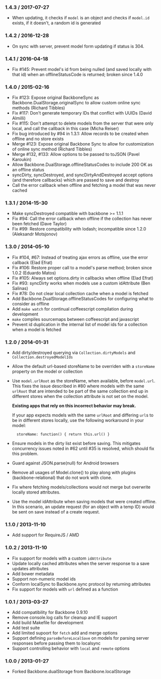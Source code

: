 ### 1.4.3 / 2017-07-27

* When updating, it checks if `model` is an object and checks if `model.id` exists, if it doesn't, a random id is generated

### 1.4.2 / 2016-12-28

* On sync with server, prevent model form updating if status is 304.

### 1.4.1 / 2016-04-18

* Fix #145: Prevent model's id from being nulled (and saved locally with that id) when an offlineStatusCode is returned; broken since 1.4.0

### 1.4.0 / 2015-02-16

* Fix #123: Expose original BackboneSync as Backbone.DualStorage.originalSync to allow custom online sync methods (Richard Tibbles)
* Fix #117: Don't generate temporary IDs that conflict with UUIDs (David Almilli)
* Fix #115: Don't attempt to delete models from the server that were only local, and call the callback in this case (Micha Reiser)
* Fix bug introduced by #94 in 1.3.1: Allow records to be created when offline and no store exists
* Merge #123: Expose original Backbone Sync to allow for customization of online sync method (Richard Tibbles)
* Merge #132, #133: Allow options to be passed to toJSON (Pavel Karoukin)
* Allow Backbone.DualStorage.offlineStatusCodes to include 200 OK as an offline status
* syncDirty, syncDestroyed, and syncDirtyAndDestroyed accept options (and therefore callbacks) which are passed to save and destroy
* Call the error callback when offline and fetching a model that was never cached

### 1.3.1 / 2014-15-30

* Make syncDestroyed compatible with backbone >= 1.1.1
* Fix #94: Call the error callback when offline if the collection has never been fetched (Dave Taylor)
* Fix #99: Restore compatibility with lodash; incompatible since 1.2.0 (Aleksandr Motsjonov)

### 1.3.0 / 2014-05-10

* Fix #104, #67: Instead of treating ajax errors as offline, use the error callback (Elad Efrat)
* Fix #106: Restore proper call to a model's parse method; broken since 1.0.2 (Eduardo Matos)
* Fix #105: Always set options.dirty in callbacks when offline (Elad Efrat)
* Fix #93: syncDirty works when models use a custom idAttribute (Ben Salinas)
* Fix #78: Do not clear local collection cache when a model is fetched
* Add Backbone.DualStorage.offlineStatusCodes for configuring what to consider as offline
* Add `make watch` for continual coffeescript compilation during development
* `make` compiles sourcemaps between coffeescript and javascript
* Prevent id duplication in the internal list of model ids for a collection when a model is fetched

### 1.2.0 / 2014-01-31

* Add dirty/destroyed querying via `Collection.dirtyModels` and `Collection.destroyedModelIds`
* Allow the default url-based storeName to be overriden with a `storeName` property on the model or collection
* Use `model.urlRoot` as the storeName, when available, before `model.url`.
  This fixes the issue described in #80 where models with the same `urlRoot`
  that are intended to be part of the same collection end up in different stores
  when the collection attribute is not set on the model.

  **Existing apps that rely on this incorrect behavior may break.**

  If your app expects models with the same `urlRoot` and differing `url`s to
  be in different stores locally, use the following workaround in your model:

        storeName: function() { return this.url() }

* Ensure models in the dirty list exist before saving.
  This mitigates concurrency issues noted in #62 until #35 is resolved, which should fix this problem.
* Guard against JSON.parse(null) for Android browsers
* Remove all usages of Model.clone() to play along with plugins (backbone-relational) that do not work with clone.
* Fix where fetching models/collections would not merge but overwrite locally stored attributes.
* Use the model idAttribute when saving models that were created offline.
  In this scenario, an update request (for an object with a temp ID) would be sent on save instead of a create request.

### 1.1.0 / 2013-11-10

* Add support for RequireJS / AMD

### 1.0.2 / 2013-11-10

* Fix support for models with a custom `idAttribute`
* Update locally cached attributes when the server response to a save updates attributes
* Add bower metadata
* Support non-numeric model ids
* Conform localSync to Backbone.sync protocol by returning attributes
* Fix support for models with `url` defined as a function

### 1.0.1 / 2013-03-27

* Add compatibility for Backbone 0.9.10
* Remove console.log calls for cleanup and IE support
* Add build Makefile for development
* Add test suite
* Add limited supoort for `fetch` add and merge options
* Support defining `parseBeforeLocalSave` on models for parsing server responses before passing them to localsync
* Support controlling behavior with `local`  and `remote` options

### 1.0.0 / 2013-01-27

* Forked Backbone.dualStorage from Backbone.localStorage

